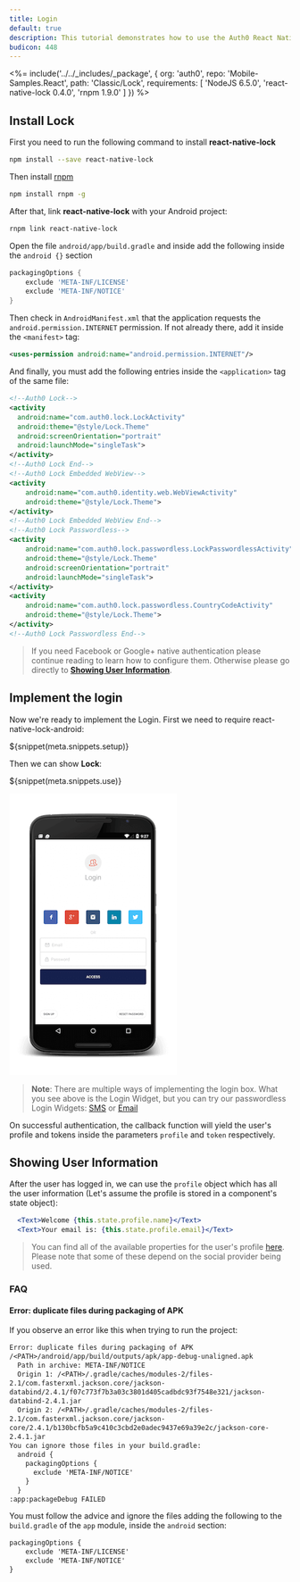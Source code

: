 ```yaml
---
title: Login
default: true
description: This tutorial demonstrates how to use the Auth0 React Native Android SDK to add authentication and authorization to your mobile app
budicon: 448
---
```


<%= include('../../_includes/_package', {
  org: 'auth0',
  repo: 'Mobile-Samples.React',
  path: 'Classic/Lock',
  requirements: [
    'NodeJS 6.5.0',
    'react-native-lock 0.4.0',
    'rnpm 1.9.0'
  ]
}) %>

## Install Lock

First you need to run the following command to install **react-native-lock**

```bash
npm install --save react-native-lock
```

Then install [rnpm](https://github.com/rnpm/rnpm)

```bash
npm install rnpm -g
```

After that, link **react-native-lock** with your Android project:

```bash
rnpm link react-native-lock
```

Open the file `android/app/build.gradle` and inside add the following inside the `android {}` section

```gradle
packagingOptions {
    exclude 'META-INF/LICENSE'
    exclude 'META-INF/NOTICE'
}
```

Then check in `AndroidManifest.xml` that the application requests the `android.permission.INTERNET` permission. If not already there, add it inside the `<manifest>` tag:

```xml
<uses-permission android:name="android.permission.INTERNET"/>
```

And finally, you must add the following entries inside the `<application>` tag of the same file:

```xml
<!--Auth0 Lock-->
<activity
  android:name="com.auth0.lock.LockActivity"
  android:theme="@style/Lock.Theme"
  android:screenOrientation="portrait"
  android:launchMode="singleTask">
</activity>
<!--Auth0 Lock End-->
<!--Auth0 Lock Embedded WebView-->
<activity
    android:name="com.auth0.identity.web.WebViewActivity"
    android:theme="@style/Lock.Theme">
</activity>
<!--Auth0 Lock Embedded WebView End-->
<!--Auth0 Lock Passwordless-->
<activity
    android:name="com.auth0.lock.passwordless.LockPasswordlessActivity"
    android:theme="@style/Lock.Theme"
    android:screenOrientation="portrait"
    android:launchMode="singleTask">
</activity>
<activity
    android:name="com.auth0.lock.passwordless.CountryCodeActivity"
    android:theme="@style/Lock.Theme">
</activity>
<!--Auth0 Lock Passwordless End-->
```

> If you need Facebook or Google+ native authentication please continue reading to learn how to configure them. Otherwise please go directly to **[Showing User Information](#showing-user-information)**.

## Implement the login

Now we're ready to implement the Login. First we need to require react-native-lock-android:

${snippet(meta.snippets.setup)}

Then we can show **Lock**:

${snippet(meta.snippets.use)}

[![Lock.png](/media/articles/native-platforms/reactnative-android/Lock-Widget-Screenshot.png)](https://auth0.com)

> **Note**: There are multiple ways of implementing the login box. What you see above is the Login Widget, but you can try our passwordless Login Widgets: [SMS](https://github.com/auth0/react-native-lock) or [Email](https://github.com/auth0/react-native-lock)

On successful authentication, the callback function will yield the user's profile and tokens inside the parameters `profile` and `token` respectively.

## Showing User Information

After the user has logged in, we can use the `profile` object which has all the user information (Let's assume the profile is stored in a component's state object):

```jsx
  <Text>Welcome {this.state.profile.name}</Text>
  <Text>Your email is: {this.state.profile.email}</Text>
```

> You can find all of the available properties for the user's profile [here](/user-profile). Please note that some of these depend on the social provider being used.

### FAQ

#### Error: duplicate files during packaging of APK

If you observe an error like this when trying to run the project:

```
Error: duplicate files during packaging of APK /<PATH>/android/app/build/outputs/apk/app-debug-unaligned.apk
  Path in archive: META-INF/NOTICE
  Origin 1: /<PATH>/.gradle/caches/modules-2/files-2.1/com.fasterxml.jackson.core/jackson-databind/2.4.1/f07c773f7b3a03c3801d405cadbdc93f7548e321/jackson-databind-2.4.1.jar
  Origin 2: /<PATH>/.gradle/caches/modules-2/files-2.1/com.fasterxml.jackson.core/jackson-core/2.4.1/b130bcfb5a9c410c3cbd2e0adec9437e69a39e2c/jackson-core-2.4.1.jar
You can ignore those files in your build.gradle:
  android {
    packagingOptions {
      exclude 'META-INF/NOTICE'
    }
  }
:app:packageDebug FAILED
```

You must follow the advice and ignore the files adding the following to the `build.gradle` of the `app` module, inside the `android` section:

```
packagingOptions {
    exclude 'META-INF/LICENSE'
    exclude 'META-INF/NOTICE'
}
```
